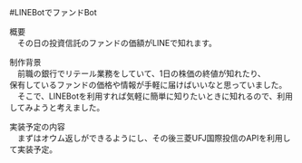 #LINEBotでファンドBot

概要<br>
　その日の投資信託のファンドの価額がLINEで知れます。

制作背景<br>
　前職の銀行でリテール業務をしていて、1日の株価の終値が知れたり、<br>
  保有しているファンドの価格や情報が手軽に届けばいいなと思っていました。<br>
　そこで、LINEBotを利用すれば気軽に簡単に知りたいときに知れるので、利用してみようと考えました。
 
実装予定の内容<br>
　まずはオウム返しができるようにし、その後三菱UFJ国際投信のAPIを利用して実装予定。
